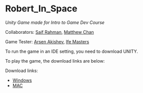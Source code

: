 # Robert_In_Space
*Unity Game made for Intro to Game Dev Course*

Collaborators: [Saif Rahman](https://github.com/SafeRamen), [Matthew Chan](https://github.com/chanmatthew)

Game Tester: [Arsen Akishev](https://github.com/arsenakishev), [Ife Masters](https://github.com/ifeLawal)

To run the game in an IDE setting, you need to download UNITY.

To play the game, the download links are below:

Download links: 
  * [Windows](https://www.dropbox.com/s/6ps00nigpg2lxly/Robert%20In%20Space%20Windows.zip?dl=0)
  * [MAC](https://www.dropbox.com/s/1ep00bxkac861qb/Robert%20in%20Space%20MAC.zip?dl=0)
